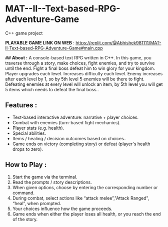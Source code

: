 # MAT--II--Text-based-RPG-Adventure-Game
 C++ game project
 

 **PLAYABLE GAME LINK ON WEB** : https://replit.com/@Abhishek981111/MAT-II-Text-based-RPG-Adventure-Game#main.cpp
 

**## About :**
 A console-based text RPG written in C++. 
 In this game, you traverse through a story, make choices, 
 fight enemies, and try to survive until the end.
 Fight a final boss defeat him to win glory for your kingdom.
 Player upgrades each level. Increases difficulty each level.
 Enemy increases after each level by 1, so by 5th level 
 5 enemies will be there to fight. 
 Defeating enemies at every level will unlock an item, 
 by 5th level you will get 5 items which needs to defeat the final boss..


## Features :
- Text-based interactive adventure: narrative + player choices.  
- Combat with enemies (turn-based fight mechanics). 
- Player stats (e.g. health).
- Special abilities.
- Items / healing / decision outcomes based on choices..  
- Game ends on victory (completing story) or defeat (player's health drops to zero).


## How to Play :
1. Start the game via the terminal.  
2. Read the prompts / story descriptions.  
3. When given options, choose by entering the corresponding number or command.  
4. During combat, select actions like “attack melee”,"Attack Ranged", “heal”, when prompted.  
5. Your choices influence how the game proceeds.  
6. Game ends when either the player loses all health, or you reach the end of the story.



 
